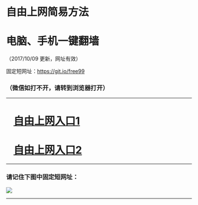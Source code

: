 ﻿# 自由上网简易方法

# 电脑、手机一键翻墙

（2017/10/09 更新，网址有效）

固定短网址：https://git.io/free99

### （微信如打不开，请转到浏览器打开）


***





# &nbsp;&nbsp; <a href="http://ft278927520.fwq-tz-1001.info/fwqtz01.html?t=10090017087 " target="_blank">自由上网入口1</a>
# &nbsp;&nbsp; <a href="http://ft1520817601.fwq-tz-1002.info/fwqtz02.html?t=10090016743 " target="_blank">自由上网入口2</a>
***

### 请记住下图中固定短网址：

<img src="https://s3-us-west-2.amazonaws.com/fwq-1001/yjfq-20170905okok.png" /> 


***

